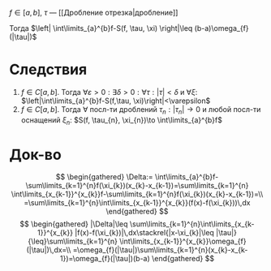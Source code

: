 $f\in [a, b]$, $\tau$ — [[Дробление отрезка|дробление]] 

Тогда $\left| \int\limits_{a}^{b}f-S(f, \tau, \xi) \right|\leq (b-a)\omega_{f}(|\tau|)$
# Следствия

1. $f \in C[a, b]$. Тогда $\forall \varepsilon>0: \exists \delta>0:\forall \tau: |\tau|<\delta$ и $\forall \xi:$ $\left|\int\limits_{a}^{b}f-S(f,\tau, \xi)\right|<\varepsilon$
2. $f \in C[a,b]$. Тогда $\forall$ посл-ти дроблений $\tau_{n}:|\tau_{n}|\to0$ и любой посл-ти оснащений $\xi_{n}:$ $S(f, \tau_{n}, \xi_{n})\to \int\limits_{a}^{b}f$
# Док-во

$$
\begin{gathered}
\Delta:= \int\limits_{a}^{b}f-\sum\limits_{k=1}^{n}f(\xi_{k})(x_{k}-x_{k-1})=\sum\limits_{k=1}^{n} \int\limits_{x_{k-1}}^{x_{k}}f-\sum\limits_{k=1}^{n}f(\xi_{k})(x_{k}-x_{k-1})=\\
=\sum\limits_{k=1}^{n}\int\limits_{x_{k-1}}^{x_{k}}(f(x)-f(\xi_{k}))\,dx
\end{gathered}
$$
$$
\begin{gathered}
|\Delta|\leq \sum\limits_{k=1}^{n}\int\limits_{x_{k-1}}^{x_{k}} |f(x)-f(\xi_{k})|\,dx\stackrel{|x-\xi_{k}|\leq |\tau|}{\leq}\sum\limits_{k=1}^{n} \int\limits_{x_{k-1}}^{x_{k}}\omega_{f}(|\tau|)\,dx=\\
=\omega_{f}(|\tau|)\sum\limits_{k=1}^{n}(x_{k}-x_{k-1})=\omega_{f}(|\tau|)(b-a)
\end{gathered}
$$
